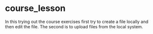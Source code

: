 # course_lesson
In this trying out the  course exercises
first try to create a file locally and then edit the file.
The second is to upload files from the local system.
